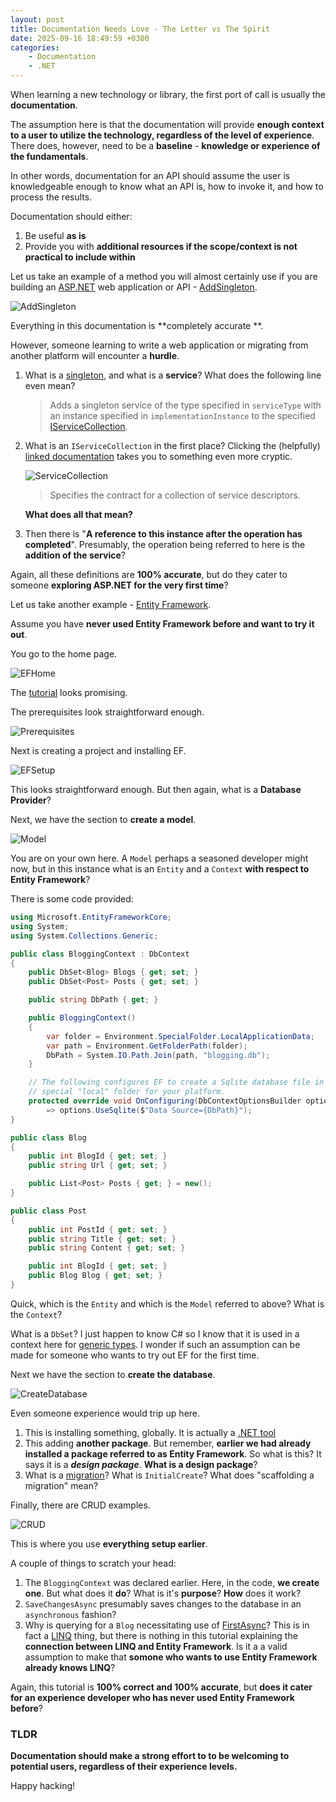 ```yaml
---
layout: post
title: Documentation Needs Love - The Letter vs The Spirit
date: 2025-09-16 18:49:59 +0300
categories:
    - Documentation
    - .NET
---
```


When learning a new technology or library, the first port of call is usually the **documentation**.

The assumption here is that the documentation will provide **enough context to a user to utilize the technology, regardless of the level of experience**. There does, however, need to be a **baseline** - **knowledge or experience of the fundamentals**.

In other words, documentation for an API should assume the user is knowledgeable enough to know what an API is, how to invoke it, and how to process the results.

Documentation should either:

1. Be useful **as is**
2. Provide you with **additional resources if the scope/context is not practical to include within**

Let us take an example of a method you will almost certainly use if you are building an [ASP.NET](https://dotnet.microsoft.com/en-us/apps/aspnet) web application or API - [AddSingleton](https://learn.microsoft.com/en-us/dotnet/api/microsoft.extensions.dependencyinjection.servicecollectionserviceextensions.addsingleton?view=net-9.0-pp#microsoft-extensions-dependencyinjection-servicecollectionserviceextensions-addsingleton(microsoft-extensions-dependencyinjection-iservicecollection-system-type-system-object)).

![AddSingleton](../images/2025/09/AddSingleton.png)

Everything in this documentation is **completely accurate **.

However, someone learning to write a web application or migrating from another platform will encounter a **hurdle**.

1. What is a [singleton,](https://en.wikipedia.org/wiki/Singleton_pattern) and what is a **service**? What does the following line even mean?

    > Adds a singleton service of the type specified in `serviceType` with an instance specified in `implementationInstance` to the specified [IServiceCollection](https://learn.microsoft.com/en-us/dotnet/api/microsoft.extensions.dependencyinjection.iservicecollection?view=net-9.0-pp).

2. What is an `IServiceCollection` in the first place? Clicking the (helpfully) [linked documentation](https://learn.microsoft.com/en-us/dotnet/api/microsoft.extensions.dependencyinjection.iservicecollection?view=net-9.0-pp) takes you to something even more cryptic.

    ![ServiceCollection](../images/2025/09/ServiceCollection.png)

	> Specifies the contract for a collection of service descriptors.

	**What does all that mean?**
	
3. Then there is "**A reference to this instance after the operation has completed**". Presumably, the operation being referred to here is the **addition of the service**?

Again, all these definitions are **100% accurate**, but do they cater to someone **exploring ASP.NET for the very first time**?

Let us take another example - [Entity Framework](https://learn.microsoft.com/en-us/ef/).

Assume you have **never used Entity Framework before and want to try it out**.

You go to the home page.

![EFHome](../images/2025/09/EFHome.png)

The [tutorial](https://learn.microsoft.com/en-us/ef/core/get-started/overview/first-app?tabs=netcore-cli) looks promising.

The prerequisites look straightforward enough.

![Prerequisites](../images/2025/09/Prerequisites.png)

Next is creating a project and installing EF.

![EFSetup](../images/2025/09/EFSetup.png)

This looks straightforward enough. But then again, what is a **Database Provider**?

Next, we have the section to **create a model**.

![Model](../images/2025/09/Model.png)

You are on your own here. A `Model` perhaps a seasoned developer might now, but in this instance what is an `Entity` and a `Context` **with respect to Entity Framework**?

There is some code provided:

```c#
using Microsoft.EntityFrameworkCore;
using System;
using System.Collections.Generic;

public class BloggingContext : DbContext
{
    public DbSet<Blog> Blogs { get; set; }
    public DbSet<Post> Posts { get; set; }

    public string DbPath { get; }

    public BloggingContext()
    {
        var folder = Environment.SpecialFolder.LocalApplicationData;
        var path = Environment.GetFolderPath(folder);
        DbPath = System.IO.Path.Join(path, "blogging.db");
    }

    // The following configures EF to create a Sqlite database file in the
    // special "local" folder for your platform.
    protected override void OnConfiguring(DbContextOptionsBuilder options)
        => options.UseSqlite($"Data Source={DbPath}");
}

public class Blog
{
    public int BlogId { get; set; }
    public string Url { get; set; }

    public List<Post> Posts { get; } = new();
}

public class Post
{
    public int PostId { get; set; }
    public string Title { get; set; }
    public string Content { get; set; }

    public int BlogId { get; set; }
    public Blog Blog { get; set; }
}
```

Quick, which is the `Entity` and which is the `Model` referred to above? What is the `Context`?

What is a `DbSet`? I just happen to know C# so I know that it is used in a context here for [generic types](https://learn.microsoft.com/en-us/dotnet/csharp/fundamentals/types/generics). I wonder if such an assumption can be made for someone who wants to try out EF for the first time.

Next we have the section to **create the database**.

![CreateDatabase](../images/2025/09/CreateDatabase.png)

Even someone experience would trip up here.

1. This is installing something, globally. It is actually a [.NET tool](https://learn.microsoft.com/en-us/dotnet/core/tools/global-tools)
2. This adding **another package**. But remember, **earlier we had already installed a package referred to as Entity Framework**. So what is this? It says it is a ***design package***. **What is a design package**?
3. What is a [migration](https://learn.microsoft.com/en-us/ef/core/managing-schemas/migrations/?tabs=dotnet-core-cli)? What is `InitialCreate`? What does "scaffolding a migration" mean?

Finally, there are CRUD examples.

![CRUD](../images/2025/09/CRUD.png)

This is where you use **everything setup earlier**.

A couple of things to scratch your head:

1. The `BloggingContext` was declared earlier. Here, in the code, **we create one**. But what does it **do**? What is it's **purpose**? **How** does it work?
2. `SaveChangesAsync` presumably saves changes to the database in an `asynchronous` fashion?
3. Why is querying for a `Blog` necessitating use of [FirstAsync](https://learn.microsoft.com/en-us/dotnet/api/system.data.entity.queryableextensions.firstasync?view=entity-framework-6.2.0)? This is in fact a [LINQ](https://learn.microsoft.com/en-us/dotnet/csharp/linq/) thing, but there is nothing in this tutorial explaining the **connection between LINQ and Entity Framework**. Is it a a valid assumption to make that **somone who wants to use Entity Framework already knows LINQ**?

Again, this tutorial is **100% correct and 100% accurate**, but **does it cater for an experience developer who has never used Entity Framework before**?

### TLDR

**Documentation should make a strong effort to to be welcoming to potential users, regardless of their experience levels.**

Happy hacking!
